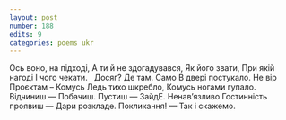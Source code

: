 ```yaml
---
layout: post
number: 188
edits: 9
categories: poems ukr
---
```


Ось воно, на підході,
А ти й не здогадувався,
Як його звати,
При якій нагоді
І чого чекати.
 
Досяг?
Де там.
Само
В двері постукало.
Не вір
Проєктам – 
Комусь
Ледь тихо шкребло,
Комусь ногами гупало.
 
Відчиниш —
Побачиш.
Пустиш —
ЗайдЕ.
Ненавʼязливо
Гостинність проявиш —
Дари розкладе.
Покликання! —
Так і скажемо.
